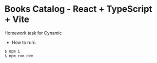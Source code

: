 # Books Catalog - React + TypeScript + Vite

Homework task for Cynamic

- How to run::

```js
$ npm i
$ npm run dev 

```
